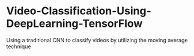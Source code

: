 # Video-Classification-Using-DeepLearning-TensorFlow
Using a traditional CNN to classify videos by utilizing the moving average technique
